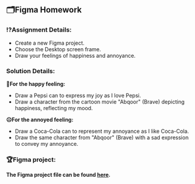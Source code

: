 ## 🗂️Figma Homework 

### ⁉️Assignment Details:
- Create a new Figma project.
- Choose the Desktop screen frame.
- Draw your feelings of happiness and annoyance.

### Solution Details:
**🎉For the happy feeling:**
- Draw a Pepsi can to express my joy as I love Pepsi.
- Draw a character from the cartoon movie "Abqoor" (Brave) depicting happiness, reflecting my mood.

**☹️For the annoyed feeling:**
- Draw a Coca-Cola can to represent my annoyance as I like Coca-Cola.
- Draw the same character from "Abqoor" (Brave) with a sad expression to convey my annoyance.

### 🏆Figma project:
**The Figma project file can be found [here](https://www.figma.com/file/KWKyuwyQs7iauBabkqdB7l/Figma-HW1?type=design&node-id=0%3A1&mode=design&t=dkJD7EjJXdqNjcfu-1).**